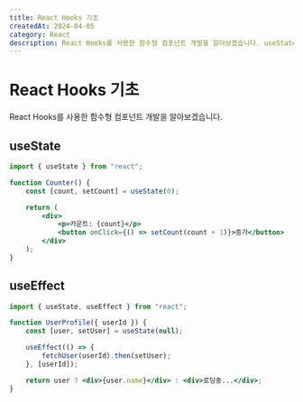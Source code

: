 ```yaml
---
title: React Hooks 기초
createdAt: 2024-04-05
category: React
description: React Hooks를 사용한 함수형 컴포넌트 개발을 알아보겠습니다. useState, useEffect 등 기본 Hooks의 사용법과 패턴을 다룹니다.
---
```


# React Hooks 기초

React Hooks를 사용한 함수형 컴포넌트 개발을 알아보겠습니다.

## useState

```jsx
import { useState } from "react";

function Counter() {
    const [count, setCount] = useState(0);

    return (
        <div>
            <p>카운트: {count}</p>
            <button onClick={() => setCount(count + 1)}>증가</button>
        </div>
    );
}
```

## useEffect

```jsx
import { useState, useEffect } from "react";

function UserProfile({ userId }) {
    const [user, setUser] = useState(null);

    useEffect(() => {
        fetchUser(userId).then(setUser);
    }, [userId]);

    return user ? <div>{user.name}</div> : <div>로딩중...</div>;
}
```
